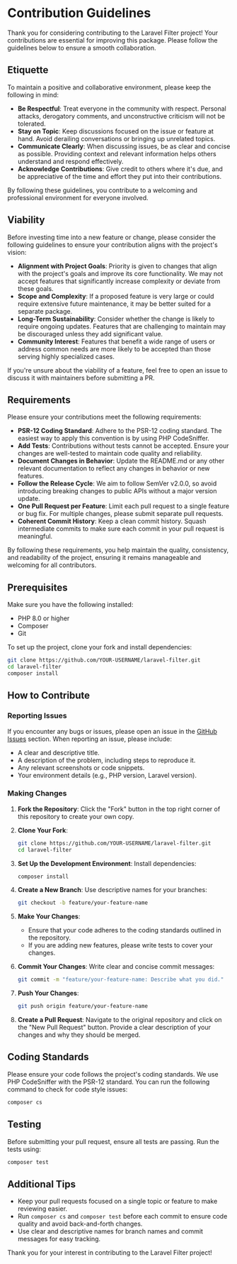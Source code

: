 # Contribution Guidelines

Thank you for considering contributing to the Laravel Filter project! Your contributions are essential for improving this package. Please follow the guidelines below to ensure a smooth collaboration.

## Etiquette

To maintain a positive and collaborative environment, please keep the following in mind:

- **Be Respectful**: Treat everyone in the community with respect. Personal attacks, derogatory comments, and unconstructive criticism will not be tolerated.
- **Stay on Topic**: Keep discussions focused on the issue or feature at hand. Avoid derailing conversations or bringing up unrelated topics.
- **Communicate Clearly**: When discussing issues, be as clear and concise as possible. Providing context and relevant information helps others understand and respond effectively.
- **Acknowledge Contributions**: Give credit to others where it's due, and be appreciative of the time and effort they put into their contributions.

By following these guidelines, you contribute to a welcoming and professional environment for everyone involved.

## Viability

Before investing time into a new feature or change, please consider the following guidelines to ensure your contribution aligns with the project's vision:

- **Alignment with Project Goals**: Priority is given to changes that align with the project's goals and improve its core functionality. We may not accept features that significantly increase complexity or deviate from these goals.
- **Scope and Complexity**: If a proposed feature is very large or could require extensive future maintenance, it may be better suited for a separate package.
- **Long-Term Sustainability**: Consider whether the change is likely to require ongoing updates. Features that are challenging to maintain may be discouraged unless they add significant value.
- **Community Interest**: Features that benefit a wide range of users or address common needs are more likely to be accepted than those serving highly specialized cases.

If you're unsure about the viability of a feature, feel free to open an issue to discuss it with maintainers before submitting a PR.

## Requirements

Please ensure your contributions meet the following requirements:

- **PSR-12 Coding Standard**: Adhere to the PSR-12 coding standard. The easiest way to apply this convention is by using PHP CodeSniffer.
- **Add Tests**: Contributions without tests cannot be accepted. Ensure your changes are well-tested to maintain code quality and reliability.
- **Document Changes in Behavior**: Update the README.md or any other relevant documentation to reflect any changes in behavior or new features.
- **Follow the Release Cycle**: We aim to follow SemVer v2.0.0, so avoid introducing breaking changes to public APIs without a major version update.
- **One Pull Request per Feature**: Limit each pull request to a single feature or bug fix. For multiple changes, please submit separate pull requests.
- **Coherent Commit History**: Keep a clean commit history. Squash intermediate commits to make sure each commit in your pull request is meaningful.

By following these requirements, you help maintain the quality, consistency, and readability of the project, ensuring it remains manageable and welcoming for all contributors.

## Prerequisites

Make sure you have the following installed:

- PHP 8.0 or higher 
- Composer
- Git

To set up the project, clone your fork and install dependencies:

```bash
git clone https://github.com/YOUR-USERNAME/laravel-filter.git
cd laravel-filter
composer install
```

## How to Contribute

### Reporting Issues

If you encounter any bugs or issues, please open an issue in the [GitHub Issues](https://github.com/brann-meius/laravel-filter/issues) section. When reporting an issue, please include:

- A clear and descriptive title.
- A description of the problem, including steps to reproduce it.
- Any relevant screenshots or code snippets.
- Your environment details (e.g., PHP version, Laravel version).

### Making Changes

1. **Fork the Repository**: Click the "Fork" button in the top right corner of this repository to create your own copy.

2. **Clone Your Fork**:
   ```bash
   git clone https://github.com/YOUR-USERNAME/laravel-filter.git
   cd laravel-filter
   ```

3. **Set Up the Development Environment**: Install dependencies:
   ```bash
   composer install
   ```

4. **Create a New Branch**: Use descriptive names for your branches:
   ```bash
   git checkout -b feature/your-feature-name
   ```

5. **Make Your Changes**:
   - Ensure that your code adheres to the coding standards outlined in the repository.
   - If you are adding new features, please write tests to cover your changes.

6. **Commit Your Changes**: Write clear and concise commit messages:
   ```bash
   git commit -m "feature/your-feature-name: Describe what you did."
   ```

7. **Push Your Changes**:
   ```bash
   git push origin feature/your-feature-name
   ```

8. **Create a Pull Request**: Navigate to the original repository and click on the "New Pull Request" button. Provide a clear description of your changes and why they should be merged.

## Coding Standards

Please ensure your code follows the project's coding standards. We use PHP CodeSniffer with the PSR-12 standard. You can run the following command to check for code style issues:

```bash
composer cs
```

## Testing

Before submitting your pull request, ensure all tests are passing. Run the tests using:

```bash
composer test
```

## Additional Tips

- Keep your pull requests focused on a single topic or feature to make reviewing easier.
- Run `composer cs` and `composer test` before each commit to ensure code quality and avoid back-and-forth changes.
- Use clear and descriptive names for branch names and commit messages for easy tracking.

Thank you for your interest in contributing to the Laravel Filter project!
